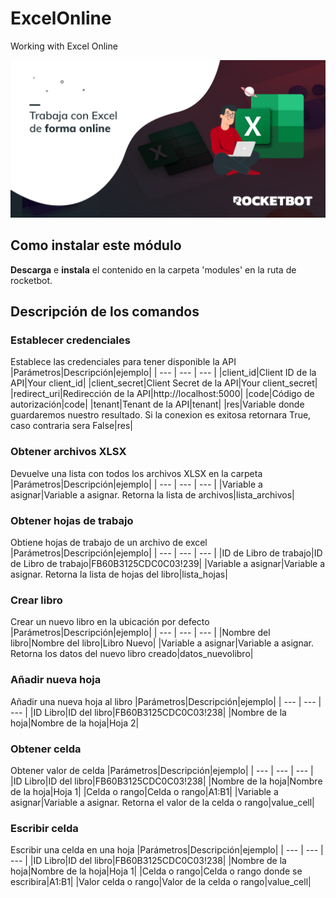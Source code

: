 



# ExcelOnline
  
Working with Excel Online  
  
![banner](/docs/imgs/Banner_ExcelOnline.png)
## Como instalar este módulo
  
__Descarga__ e __instala__ el contenido en la carpeta 'modules' en la ruta de rocketbot.  



## Descripción de los comandos

### Establecer credenciales
  
Establece las credenciales para tener disponible la API
|Parámetros|Descripción|ejemplo|
| --- | --- | --- |
|client_id|Client ID de la API|Your client_id|
|client_secret|Client Secret de la API|Your client_secret|
|redirect_uri|Redirección de la API|http://localhost:5000|
|code|Código de autorización|code|
|tenant|Tenant de la API|tenant|
|res|Variable donde guardaremos nuestro resultado. Si la conexion es exitosa retornara True, caso contraria sera False|res|

### Obtener archivos XLSX
  
Devuelve una lista con todos los archivos XLSX en la carpeta
|Parámetros|Descripción|ejemplo|
| --- | --- | --- |
|Variable a asignar|Variable a asignar. Retorna la lista de archivos|lista_archivos|

### Obtener hojas de trabajo
  
Obtiene hojas de trabajo de un archivo de excel
|Parámetros|Descripción|ejemplo|
| --- | --- | --- |
|ID de Libro de trabajo|ID de Libro de trabajo|FB60B3125CDC0C03!239|
|Variable a asignar|Variable a asignar. Retorna la lista de hojas del libro|lista_hojas|

### Crear libro
  
Crear un nuevo libro en la ubicación por defecto
|Parámetros|Descripción|ejemplo|
| --- | --- | --- |
|Nombre del libro|Nombre del libro|Libro Nuevo|
|Variable a asignar|Variable a asignar. Retorna los datos del nuevo libro creado|datos_nuevolibro|

### Añadir nueva hoja
  
Añadir una nueva hoja al libro
|Parámetros|Descripción|ejemplo|
| --- | --- | --- |
|ID Libro|ID del libro|FB60B3125CDC0C03!238|
|Nombre de la hoja|Nombre de la hoja|Hoja 2|

### Obtener celda
  
Obtener valor de celda
|Parámetros|Descripción|ejemplo|
| --- | --- | --- |
|ID Libro|ID del libro|FB60B3125CDC0C03!238|
|Nombre de la hoja|Nombre de la hoja|Hoja 1|
|Celda o rango|Celda o rango|A1:B1|
|Variable a asignar|Variable a asignar. Retorna el valor de la celda o rango|value_cell|

### Escribir celda
  
Escribir una celda en una hoja
|Parámetros|Descripción|ejemplo|
| --- | --- | --- |
|ID Libro|ID del libro|FB60B3125CDC0C03!238|
|Nombre de la hoja|Nombre de la hoja|Hoja 1|
|Celda o rango|Celda o rango donde se escribira|A1:B1|
|Valor celda o rango|Valor de la celda o rango|value_cell|
